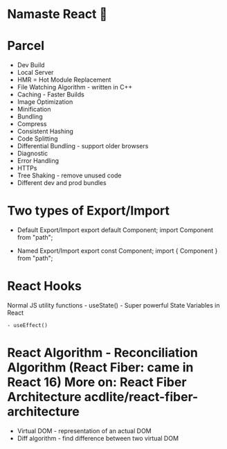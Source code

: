 # Namaste React 🚀


# Parcel
- Dev Build
- Local Server
- HMR = Hot Module Replacement
- File Watching Algorithm - written in C++
- Caching - Faster Builds
- Image Optimization
- Minification
- Bundling
- Compress
- Consistent Hashing
- Code Splitting
- Differential Bundling - support older browsers
- Diagnostic
- Error Handling
- HTTPs
- Tree Shaking - remove unused code
- Different dev and prod bundles


# Two types of Export/Import
- Default Export/Import
    export default Component;
    import Component from "path";

- Named Export/Import
    export const Component;
    import { Component } from "path";


# React Hooks
  Normal JS utility functions
    - useState() - Super powerful State Variables in React

    - useEffect()


# React Algorithm - Reconciliation Algorithm (React Fiber: came in React 16) More on: React Fiber Architecture acdlite/react-fiber-architecture

- Virtual DOM - representation of an actual DOM
- Diff algorithm - find difference between two virtual DOM
